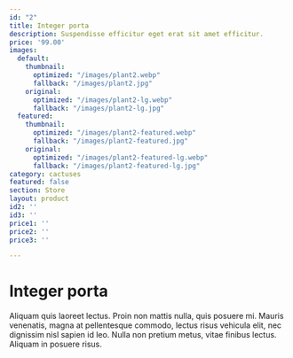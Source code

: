 ```yaml
---
id: "2"
title: Integer porta
description: Suspendisse efficitur eget erat sit amet efficitur.
price: '99.00'
images:
  default:
    thumbnail:
      optimized: "/images/plant2.webp"
      fallback: "/images/plant2.jpg"
    original:
      optimized: "/images/plant2-lg.webp"
      fallback: "/images/plant2-lg.jpg"
  featured:
    thumbnail:
      optimized: "/images/plant2-featured.webp"
      fallback: "/images/plant2-featured.jpg"
    original:
      optimized: "/images/plant2-featured-lg.webp"
      fallback: "/images/plant2-featured-lg.jpg"
category: cactuses
featured: false
section: Store
layout: product
id2: ''
id3: ''
price1: ''
price2: ''
price3: ''

---
```

# Integer porta

Aliquam quis laoreet lectus. Proin non mattis nulla, quis posuere mi. Mauris venenatis, magna at pellentesque commodo, lectus risus vehicula elit, nec dignissim nisl sapien id leo. Nulla non pretium metus, vitae finibus lectus. Aliquam in posuere risus.